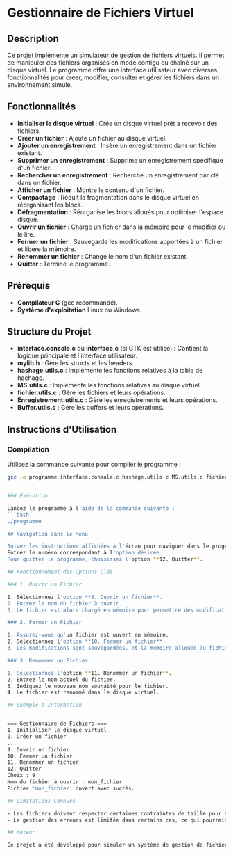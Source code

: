# Gestionnaire de Fichiers Virtuel

## Description

Ce projet implémente un simulateur de gestion de fichiers virtuels. Il permet de manipuler des fichiers organisés en mode contigu ou chaîné sur un disque virtuel. Le programme offre une interface utilisateur avec diverses fonctionnalités pour créer, modifier, consulter et gérer les fichiers dans un environnement simulé.

## Fonctionnalités

- **Initialiser le disque virtuel** : Crée un disque virtuel prêt à recevoir des fichiers.
- **Créer un fichier** : Ajoute un fichier au disque virtuel.
- **Ajouter un enregistrement** : Insère un enregistrement dans un fichier existant.
- **Supprimer un enregistrement** : Supprime un enregistrement spécifique d'un fichier.
- **Rechercher un enregistrement** : Recherche un enregistrement par clé dans un fichier.
- **Afficher un fichier** : Montre le contenu d'un fichier.
- **Compactage** : Réduit la fragmentation dans le disque virtuel en réorganisant les blocs.
- **Défragmentation** : Réorganise les blocs alloués pour optimiser l'espace disque.
- **Ouvrir un fichier** : Charge un fichier dans la mémoire pour le modifier ou le lire.
- **Fermer un fichier** : Sauvegarde les modifications apportées à un fichier et libère la mémoire.
- **Renommer un fichier** : Change le nom d'un fichier existant.
- **Quitter** : Termine le programme.

## Prérequis

- **Compilateur C** (gcc recommandé).
- **Système d'exploitation** Linux ou Windows.

## Structure du Projet

- **interface.console.c** ou **interface.c** (si GTK est utilisé) : Contient la logique principale et l'interface utilisateur.
- **mylib.h** : Gère les structs et les headers.
- **hashage.utils.c** : Implémente les fonctions relatives à la table de hachage.
- **MS.utils.c** : Implémente les fonctions relatives au disque virtuel.
- **fichier.utils.c** : Gère les fichiers et leurs opérations.
- **Enregistrement.utils.c** : Gère les enregistrements et leurs opérations.
- **Buffer.utils.c** : Gère les buffers et leurs opérations.

## Instructions d'Utilisation

### Compilation

Utilisez la commande suivante pour compiler le programme :

```bash
gcc -o programme interface.console.c hashage.utils.c MS.utils.c fichier.utils.c Enregistrement.utils.c Buffer.utils.c


### Exécution

Lancez le programme à l'aide de la commande suivante :
```bash
./programme

## Navigation dans le Menu

Suivez les instructions affichées à l'écran pour naviguer dans le programme.  
Entrez le numéro correspondant à l'option désirée.  
Pour quitter le programme, choisissez l'option **12. Quitter**.

## Fonctionnement des Options Clés

### 1. Ouvrir un Fichier

1. Sélectionnez l'option **9. Ouvrir un fichier**.
2. Entrez le nom du fichier à ouvrir.
3. Le fichier est alors chargé en mémoire pour permettre des modifications.

### 2. Fermer un Fichier

1. Assurez-vous qu'un fichier est ouvert en mémoire.
2. Sélectionnez l'option **10. Fermer un fichier**.
3. Les modifications sont sauvegardées, et la mémoire allouée au fichier est libérée.

### 3. Renommer un Fichier

1. Sélectionnez l'option **11. Renommer un fichier**.
2. Entrez le nom actuel du fichier.
3. Indiquez le nouveau nom souhaité pour le fichier.
4. Le fichier est renommé dans le disque virtuel.

## Exemple d'Interaction


=== Gestionnaire de Fichiers ===
1. Initialiser le disque virtuel
2. Créer un fichier
...
9. Ouvrir un fichier
10. Fermer un fichier
11. Renommer un fichier
12. Quitter
Choix : 9
Nom du fichier à ouvrir : mon_fichier
Fichier 'mon_fichier' ouvert avec succès.

## Limitations Connues

- Les fichiers doivent respecter certaines contraintes de taille pour être correctement gérés.
- La gestion des erreurs est limitée dans certains cas, ce qui pourrait entraîner des comportements inattendus.

## Auteur

Ce projet a été développé pour simuler un système de gestion de fichiers dans un disque virtuel à des fins éducatives.
